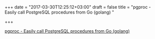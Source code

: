 +++
date = "2017-03-30T12:25:12+03:00"
draft = false
title = "pgproc - Easily call PostgreSQL procedures from Go (golang) "

+++

<p><a href="https://t.co/iIdiICKLtO">pgproc - Easily call PostgreSQL procedures from Go (golang) </a></p>